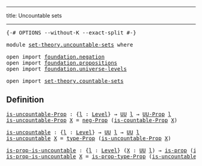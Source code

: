 ---
title: Uncountable sets
___

<pre class="Agda"><a id="42" class="Symbol">{-#</a> <a id="46" class="Keyword">OPTIONS</a> <a id="54" class="Pragma">--without-K</a> <a id="66" class="Pragma">--exact-split</a> <a id="80" class="Symbol">#-}</a>

<a id="85" class="Keyword">module</a> <a id="92" href="set-theory.uncountable-sets.html" class="Module">set-theory.uncountable-sets</a> <a id="120" class="Keyword">where</a>

<a id="127" class="Keyword">open</a> <a id="132" class="Keyword">import</a> <a id="139" href="foundation.negation.html" class="Module">foundation.negation</a>
<a id="159" class="Keyword">open</a> <a id="164" class="Keyword">import</a> <a id="171" href="foundation.propositions.html" class="Module">foundation.propositions</a>
<a id="195" class="Keyword">open</a> <a id="200" class="Keyword">import</a> <a id="207" href="foundation.universe-levels.html" class="Module">foundation.universe-levels</a>

<a id="235" class="Keyword">open</a> <a id="240" class="Keyword">import</a> <a id="247" href="set-theory.countable-sets.html" class="Module">set-theory.countable-sets</a>
</pre>
## Definition

<pre class="Agda"><a id="is-uncountable-Prop"></a><a id="301" href="set-theory.uncountable-sets.html#301" class="Function">is-uncountable-Prop</a> <a id="321" class="Symbol">:</a> <a id="323" class="Symbol">{</a><a id="324" href="set-theory.uncountable-sets.html#324" class="Bound">l</a> <a id="326" class="Symbol">:</a> <a id="328" href="Agda.Primitive.html#597" class="Postulate">Level</a><a id="333" class="Symbol">}</a> <a id="335" class="Symbol">→</a> <a id="337" href="foundation-core.universe-levels.html#222" class="Primitive">UU</a> <a id="340" href="set-theory.uncountable-sets.html#324" class="Bound">l</a> <a id="342" class="Symbol">→</a> <a id="344" href="foundation-core.propositions.html#1380" class="Function">UU-Prop</a> <a id="352" href="set-theory.uncountable-sets.html#324" class="Bound">l</a>
<a id="354" href="set-theory.uncountable-sets.html#301" class="Function">is-uncountable-Prop</a> <a id="374" href="set-theory.uncountable-sets.html#374" class="Bound">X</a> <a id="376" class="Symbol">=</a> <a id="378" href="foundation.negation.html#1157" class="Function">neg-Prop</a> <a id="387" class="Symbol">(</a><a id="388" href="set-theory.countable-sets.html#383" class="Function">is-countable-Prop</a> <a id="406" href="set-theory.uncountable-sets.html#374" class="Bound">X</a><a id="407" class="Symbol">)</a>

<a id="is-uncountable"></a><a id="410" href="set-theory.uncountable-sets.html#410" class="Function">is-uncountable</a> <a id="425" class="Symbol">:</a> <a id="427" class="Symbol">{</a><a id="428" href="set-theory.uncountable-sets.html#428" class="Bound">l</a> <a id="430" class="Symbol">:</a> <a id="432" href="Agda.Primitive.html#597" class="Postulate">Level</a><a id="437" class="Symbol">}</a> <a id="439" class="Symbol">→</a> <a id="441" href="foundation-core.universe-levels.html#222" class="Primitive">UU</a> <a id="444" href="set-theory.uncountable-sets.html#428" class="Bound">l</a> <a id="446" class="Symbol">→</a> <a id="448" href="foundation-core.universe-levels.html#222" class="Primitive">UU</a> <a id="451" href="set-theory.uncountable-sets.html#428" class="Bound">l</a>
<a id="453" href="set-theory.uncountable-sets.html#410" class="Function">is-uncountable</a> <a id="468" href="set-theory.uncountable-sets.html#468" class="Bound">X</a> <a id="470" class="Symbol">=</a> <a id="472" href="foundation-core.propositions.html#1482" class="Function">type-Prop</a> <a id="482" class="Symbol">(</a><a id="483" href="set-theory.uncountable-sets.html#301" class="Function">is-uncountable-Prop</a> <a id="503" href="set-theory.uncountable-sets.html#468" class="Bound">X</a><a id="504" class="Symbol">)</a>

<a id="is-prop-is-uncountable"></a><a id="507" href="set-theory.uncountable-sets.html#507" class="Function">is-prop-is-uncountable</a> <a id="530" class="Symbol">:</a> <a id="532" class="Symbol">{</a><a id="533" href="set-theory.uncountable-sets.html#533" class="Bound">l</a> <a id="535" class="Symbol">:</a> <a id="537" href="Agda.Primitive.html#597" class="Postulate">Level</a><a id="542" class="Symbol">}</a> <a id="544" class="Symbol">(</a><a id="545" href="set-theory.uncountable-sets.html#545" class="Bound">X</a> <a id="547" class="Symbol">:</a> <a id="549" href="foundation-core.universe-levels.html#222" class="Primitive">UU</a> <a id="552" href="set-theory.uncountable-sets.html#533" class="Bound">l</a><a id="553" class="Symbol">)</a> <a id="555" class="Symbol">→</a> <a id="557" href="foundation-core.propositions.html#1296" class="Function">is-prop</a> <a id="565" class="Symbol">(</a><a id="566" href="set-theory.uncountable-sets.html#410" class="Function">is-uncountable</a> <a id="581" href="set-theory.uncountable-sets.html#545" class="Bound">X</a><a id="582" class="Symbol">)</a>
<a id="584" href="set-theory.uncountable-sets.html#507" class="Function">is-prop-is-uncountable</a> <a id="607" href="set-theory.uncountable-sets.html#607" class="Bound">X</a> <a id="609" class="Symbol">=</a> <a id="611" href="foundation-core.propositions.html#1549" class="Function">is-prop-type-Prop</a> <a id="629" class="Symbol">(</a><a id="630" href="set-theory.uncountable-sets.html#301" class="Function">is-uncountable-Prop</a> <a id="650" href="set-theory.uncountable-sets.html#607" class="Bound">X</a><a id="651" class="Symbol">)</a>
</pre>